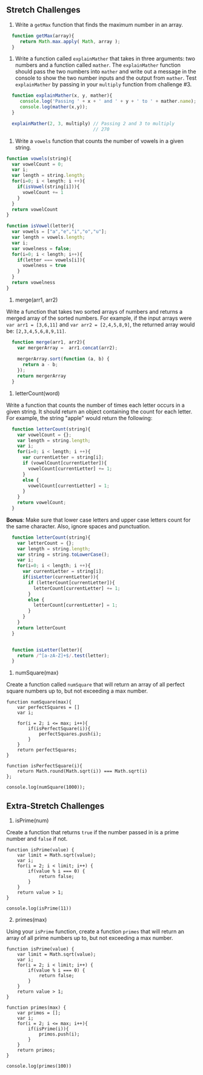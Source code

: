 ## Stretch Challenges

1. Write a `getMax` function that finds the maximum number in an array.

```js
  function getMax(array){
     return Math.max.apply( Math, array );
  } 

  ```

1. Write a function called `explainMather` that takes in three arguments: two numbers and a function called `mather`. The `explainMather` function should pass the two numbers into `mather` and write out a message in the console to show the two number inputs and the output from `mather`. Test `explainMather` by passing in your `multiply` function from challenge #3.

```js
  function explainMather(x, y, mather){
     console.log('Passing ' + x + ' and ' + y + ' to ' + mather.name);
     console.log(mather(x,y));
  } 

  explainMather(2, 3, multiply) // Passing 2 and 3 to multiply
                                // 270

  ```

1. Write a `vowels` function that counts the number of vowels in a given string.

  ```js
  function vowels(string){
    var vowelCount = 0;
    var i;
    var length = string.length;
    for(i=0; i < length; i ++){
      if(isVowel(string[i])){
        vowelCount += 1
      }
    }
    return vowelCount
  } 

  function isVowel(letter){
    var vowels = ["a","e","i","o","u"];
    var length = vowels.length;
    var i;
    var vowelness = false;
    for(i=0; i < length; i++){
      if(letter === vowels[i]){
        vowelness = true
      }
    }
    return vowelness
  }


  ```

1. merge(arr1, arr2)

Write a function that takes two sorted arrays of numbers and returns a merged array of the sorted numbers. For example, if the input arrays were `var arr1 = [3,6,11]` and `var arr2 = [2,4,5,8,9]`, the returned array would be: `[2,3,4,5,6,8,9,11]`.

```js
  function merge(arr1, arr2){
    var mergerArray =  arr1.concat(arr2);
     
    mergerArray.sort(function (a, b) { 
      return a - b;
    });
    return mergerArray
  } 

  ```

1. letterCount(word)

Write a function that counts the number of times each letter occurs in a given string. It should return an object containing the count for each letter. For example, the string "apple" would return the following:

```js
  function letterCount(string){
    var vowelCount = {};
    var length = string.length;
    var i;
    for(i=0; i < length; i ++){
      var currentLetter = string[i];
      if (vowelCount[currentLetter]){
        vowelCount[currentLetter] += 1;
      }
      else {
        vowelCount[currentLetter] = 1;
      } 
    }
    return vowelCount;
  } 
```

  **Bonus**: Make sure that lower case letters and upper case letters count for the same character. Also, ignore spaces and punctuation.

```js
  function letterCount(string){
    var letterCount = {};
    var length = string.length;
    var string = string.toLowerCase();
    var i;
    for(i=0; i < length; i ++){
      var currentLetter = string[i];
      if(isLetter(currentLetter)){
        if (letterCount[currentLetter]){
          letterCount[currentLetter] += 1;
        }
        else {
          letterCount[currentLetter] = 1;
        } 
      }
    }
    return letterCount
  } 


  function isLetter(letter){
    return /^[a-zA-Z]+$/.test(letter);
  }

  ```

1. numSquare(max)

Create a function called `numSquare` that will return an array of all perfect square numbers up to, but not exceeding a max number.

  ```
  function numSquare(max){
      var perfectSquares = []
      var i;
  
      for(i = 2; i <= max; i++){
          if(isPerfectSquare(i)){
              perfectSquares.push(i);
          }
      }
      return perfectSquares;
  }
  
  function isPerfectSquare(i){
      return Math.round(Math.sqrt(i)) === Math.sqrt(i)
  };

  console.log(numSquare(1000));
  ```

## Extra-Stretch Challenges

1. isPrime(num)

Create a function that returns `true` if the number passed in is a prime number and `false` if not.
  ```
  function isPrime(value) {
      var limit = Math.sqrt(value);
      var i;
      for(i = 2; i < limit; i++) {
          if(value % i === 0) {
              return false;
          }
      }
      return value > 1;
  }
  
  console.log(isPrime(11))

  ```

2. primes(max)

Using your `isPrime` function, create a function `primes` that will return an array of all prime numbers up to, but not exceeding a max number.

  ```
  function isPrime(value) {
      var limit = Math.sqrt(value);
      var i;
      for(i = 2; i < limit; i++) {
          if(value % i === 0) {
              return false;
          }
      }
      return value > 1;
  }
  
  function primes(max) {
      var primos = [];
      var i;
      for(i = 2; i <= max; i++){
          if(isPrime(i)){
              primos.push(i);
          }
      }
      return primos;
  }
  
  console.log(primes(100))
  ```
